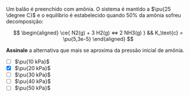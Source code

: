 Um balão é preenchido com amônia. O sistema é mantido a $\pu{25 \degree C}$ e o equilíbrio é estabelecido quando $50\%$ da amônia sofreu decomposição:

$$
\begin{aligned}
\ce{ N2(g) + 3 H2(g) <=> 2 NH3(g) } && K_\text{c} = \pu{5,3e-5}
\end{aligned}
$$

**Assinale** a alternativa que mais se aproxima da pressão inicial de amônia.

- [ ] $\pu{10 kPa}$
- [x] $\pu{20 kPa}$
- [ ] $\pu{30 kPa}$
- [ ] $\pu{40 kPa}$
- [ ] $\pu{50 kPa}$
